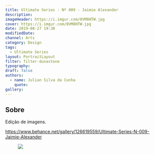 ```yaml
---
title: Ultimate Series - Nº 009 - Jaimie Alexander
description:
imageHeader: https://i.imgur.com/0VM8HTW.jpg
cover: https://i.imgur.com/0VM8HTW.jpg
date: 2019-08-27 19:30
modifiedDate:
channel: Arts
category: Design
tags:
  - Ultimate Series
layout: PortraitLayout
filter: filter-dunastone
typography:
draft: false
authors:
  - name: Julian Silva da Cunha
    quote:
gallery:
---
```


## Sobre

Edição de imagens.

https://www.behance.net/gallery/126619559/Ultimate-Series-N-009-Jaimie-Alexander

<figure>
<img src="https://i.imgur.com/0VM8HTW.jpg" className="max-w-none mx-auto block"/>
</figure>
